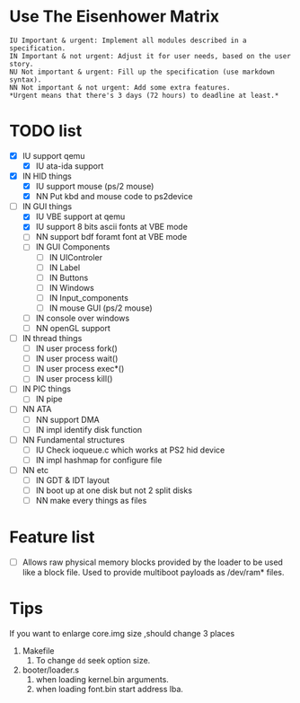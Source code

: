 # Use The Eisenhower Matrix
    IU Important & urgent: Implement all modules described in a specification.
    IN Important & not urgent: Adjust it for user needs, based on the user story.
    NU Not important & urgent: Fill up the specification (use markdown syntax).
    NN Not important & not urgent: Add some extra features.
    *Urgent means that there's 3 days (72 hours) to deadline at least.*

# TODO list
- [x] IU support qemu
    - [x] IU ata-ida support

- [x] IN HID things
  - [x] IU support mouse (ps/2 mouse)
  - [x] NN Put kbd and mouse code to ps2device

- [ ] IN GUI things
  - [x] IU VBE support at qemu
  - [x] IU support 8 bits ascii fonts at VBE mode 
  - [ ] NN support bdf foramt font at VBE mode
  - [ ] IN GUI Components
    - [ ] IN UIControler
    - [ ] IN Label
    - [ ] IN Buttons
    - [ ] IN Windows
    - [ ] IN Input_components
    - [ ] IN mouse GUI (ps/2 mouse)
  - [ ] IN console over windows
  - [ ] NN openGL support

- [ ] IN thread things
    - [ ] IN user process fork()
  - [ ] IN user process wait()
  - [ ] IN user process exec*()
  - [ ] IN user process kill()

- [ ] IN PIC things
    - [ ] IN pipe

- [ ] NN ATA
    - [ ] NN support DMA
  - [ ] IN impl identify disk function

- [ ] NN Fundamental structures
    - [ ] IU Check ioqueue.c which works at PS2 hid device
  - [ ] IN impl hashmap for configure file

- [ ] NN etc
  - [ ] IN GDT & IDT layout
  - [ ] IN boot up at one disk but not 2 split disks
  - [ ] NN make every things as files

# Feature list
  - [ ] Allows raw physical memory blocks provided by the loader to be used like a block file. Used to provide multiboot payloads as /dev/ram* files.


# Tips

If you want to enlarge core.img size ,should change 3 places
1. Makefile
   1. To change `dd` seek option size.
2. booter/loader.s
   1. when loading kernel.bin arguments.
   2. when loading font.bin start address lba.

